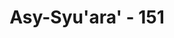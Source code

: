 ---
title: "Asy-Syu'ara' - 151"
no: 151
arabic_no: ١٥١
ayah: وَلَا تُطِيْعُوْٓا اَمْرَ الْمُسْرِفِيْنَ ۙ 
translation: "dan janganlah kamu menaati perintah orang-orang yang melampaui batas,"
tafsir: "Dalam ayat ini dijelaskan bahwa Nabi Saleh tetap melaksanakan tugasnya sebagai rasul Allah. Dia menyeru kaumnya untuk bertakwa kepada Allah, dan mengikuti agama yang disampaikannya. Nabi Saleh juga mengajak mereka melakukan perbuatan-perbuatan yang diridai Allah dan bermanfaat bagi hidup mereka di dunia dan di akhirat, yaitu menyembah Allah yang telah memberikan berbagai nikmat itu kepada mereka. Nabi Saleh mengingatkan agar mereka tidak lagi menaati para pemimpin mereka yang selalu mengerjakan kejahatan, kemaksiatan, dan kerusakan di bumi ini."
---